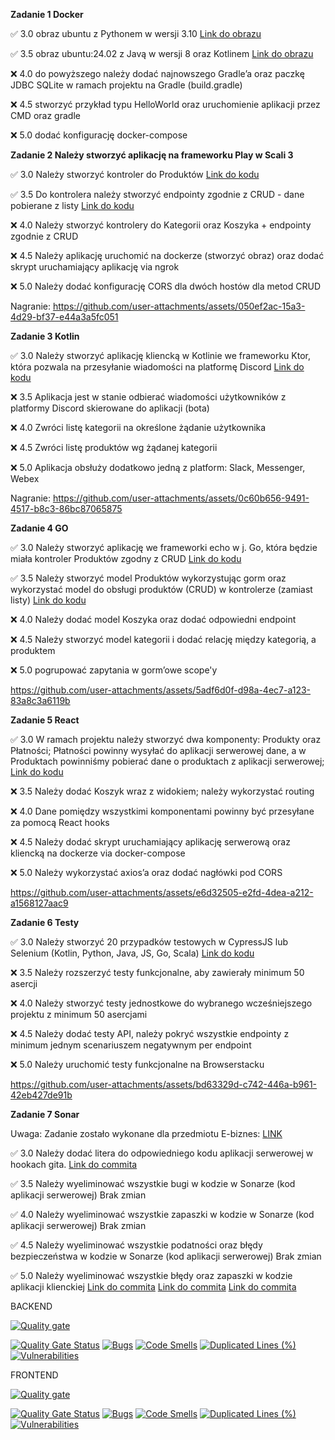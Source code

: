 **Zadanie 1 Docker**

✅ 3.0 obraz ubuntu z Pythonem w wersji 3.10 [Link do obrazu](https://hub.docker.com/repository/docker/michalharasim/zad1/tags/latest/sha256-9547de1a949110c025e0ed0a745632f699f3e4ae064b0be8885b009031903b16)

✅ 3.5 obraz ubuntu:24.02 z Javą w wersji 8 oraz Kotlinem [Link do obrazu](https://hub.docker.com/repository/docker/michalharasim/zad1/tags/latest/sha256-9547de1a949110c025e0ed0a745632f699f3e4ae064b0be8885b009031903b16)

❌ 4.0 do powyższego należy dodać najnowszego Gradle’a oraz paczkę JDBC
SQLite w ramach projektu na Gradle (build.gradle)

❌ 4.5 stworzyć przykład typu HelloWorld oraz uruchomienie aplikacji
przez CMD oraz gradle

❌ 5.0 dodać konfigurację docker-compose



**Zadanie 2 Należy stworzyć aplikację na frameworku Play w Scali 3**

✅ 3.0 Należy stworzyć kontroler do Produktów [Link do kodu](https://github.com/michalharasim/e-biznes-uj-class/tree/main/zad2)

✅ 3.5 Do kontrolera należy stworzyć endpointy zgodnie z CRUD - dane
pobierane z listy [Link do kodu](https://github.com/michalharasim/e-biznes-uj-class/tree/main/zad2)

❌ 4.0 Należy stworzyć kontrolery do Kategorii oraz Koszyka + endpointy
zgodnie z CRUD

❌ 4.5 Należy aplikację uruchomić na dockerze (stworzyć obraz) oraz dodać
skrypt uruchamiający aplikację via ngrok

❌ 5.0 Należy dodać konfigurację CORS dla dwóch hostów dla metod CRUD


Nagranie: https://github.com/user-attachments/assets/050ef2ac-15a3-4d29-bf37-e44a3a5fc051




**Zadanie 3 Kotlin**

✅ 3.0 Należy stworzyć aplikację kliencką w Kotlinie we frameworku Ktor,
która pozwala na przesyłanie wiadomości na platformę Discord [Link do kodu](https://github.com/michalharasim/e-biznes-uj-class/tree/main/zad3/src/main/kotlin)

❌ 3.5 Aplikacja jest w stanie odbierać wiadomości użytkowników z
platformy Discord skierowane do aplikacji (bota)

❌ 4.0 Zwróci listę kategorii na określone żądanie użytkownika

❌ 4.5 Zwróci listę produktów wg żądanej kategorii

❌ 5.0 Aplikacja obsłuży dodatkowo jedną z platform: Slack, Messenger,
Webex

Nagranie: https://github.com/user-attachments/assets/0c60b656-9491-4517-b8c3-86bc87065875

**Zadanie 4 GO**

✅ 3.0 Należy stworzyć aplikację we frameworki echo w j. Go, która będzie miała kontroler Produktów zgodny z CRUD [Link do kodu](https://github.com/michalharasim/e-biznes-uj-class/blob/main/zad4/routes/routes.go)

✅ 3.5 Należy stworzyć model Produktów wykorzystując gorm oraz wykorzystać model do obsługi produktów (CRUD) w kontrolerze (zamiast listy) [Link do kodu](https://github.com/michalharasim/e-biznes-uj-class/blob/main/zad4/models/product.go)

❌ 4.0 Należy dodać model Koszyka oraz dodać odpowiedni endpoint

❌ 4.5 Należy stworzyć model kategorii i dodać relację między kategorią, a produktem

❌ 5.0 pogrupować zapytania w gorm’owe scope'y


https://github.com/user-attachments/assets/5adf6d0f-d98a-4ec7-a123-83a8c3a6119b


**Zadanie 5 React**

✅ 3.0 W ramach projektu należy stworzyć dwa komponenty: Produkty oraz
Płatności; Płatności powinny wysyłać do aplikacji serwerowej dane, a w
Produktach powinniśmy pobierać dane o produktach z aplikacji
serwerowej; [Link do kodu]([https://github.com/michalharasim/e-biznes-uj-class/blob/main/zad4/routes/routes.go](https://github.com/michalharasim/e-biznes-uj-class/tree/main/zad5))

❌ 3.5 Należy dodać Koszyk wraz z widokiem; należy wykorzystać routing

❌ 4.0 Dane pomiędzy wszystkimi komponentami powinny być przesyłane za
pomocą React hooks

❌ 4.5 Należy dodać skrypt uruchamiający aplikację serwerową oraz
kliencką na dockerze via docker-compose

❌ 5.0 Należy wykorzystać axios’a oraz dodać nagłówki pod CORS

https://github.com/user-attachments/assets/e6d32505-e2fd-4dea-a212-a1568127aac9

**Zadanie 6 Testy**

✅ 3.0 Należy stworzyć 20 przypadków testowych w CypressJS lub Selenium
(Kotlin, Python, Java, JS, Go, Scala) [Link do kodu](https://github.com/michalharasim/e-biznes-uj-class/blob/main/zad6/frontend/src/tests/test_all.py)

❌ 3.5 Należy rozszerzyć testy funkcjonalne, aby zawierały minimum 50
asercji

❌ 4.0 Należy stworzyć testy jednostkowe do wybranego wcześniejszego
projektu z minimum 50 asercjami

❌ 4.5 Należy dodać testy API, należy pokryć wszystkie endpointy z
minimum jednym scenariuszem negatywnym per endpoint

❌ 5.0 Należy uruchomić testy funkcjonalne na Browserstacku

https://github.com/user-attachments/assets/bd63329d-c742-446a-b961-42eb427de91b

**Zadanie 7 Sonar**

Uwaga: Zadanie zostało wykonane dla przedmiotu E-biznes: [LINK](https://github.com/michalharasim/e-biznes-uj-class/tree/main/zad6)

✅ 3.0 Należy dodać litera do odpowiedniego kodu aplikacji serwerowej w hookach gita. [Link do commita](https://github.com/michalharasim/e-biznes-uj-class/blob/main/zad6/pre-commit)

✅ 3.5 Należy wyeliminować wszystkie bugi w kodzie w Sonarze (kod aplikacji serwerowej) Brak zmian

✅ 4.0 Należy wyeliminować wszystkie zapaszki w kodzie w Sonarze (kod aplikacji serwerowej) Brak zmian

✅ 4.5 Należy wyeliminować wszystkie podatności oraz błędy bezpieczeństwa w kodzie w Sonarze (kod aplikacji serwerowej) Brak zmian

✅ 5.0 Należy wyeliminować wszystkie błędy oraz zapaszki w kodzie aplikacji klienckiej [Link do commita](https://github.com/michalharasim/e-biznes-uj-class/commit/3fc9e3e1f5fd106d62654244e92e00c3263f5801)
[Link do commita](https://github.com/michalharasim/e-biznes-uj-class/commit/a313b1f254a1ca528ac7971fee1324923d2f8766)
[Link do commita](https://github.com/michalharasim/e-biznes-uj-class/commit/70f35c206cd8d6cb1a21cbc38a82aabbec534e3c)

BACKEND

[![Quality gate](https://sonarcloud.io/api/project_badges/quality_gate?project=ebiznes_backend)](https://sonarcloud.io/summary/new_code?id=ebiznes_backend)

[![Quality Gate Status](https://sonarcloud.io/api/project_badges/measure?project=ebiznes_backend&metric=alert_status)](https://sonarcloud.io/summary/new_code?id=ebiznes_backend)
[![Bugs](https://sonarcloud.io/api/project_badges/measure?project=ebiznes_backend&metric=bugs)](https://sonarcloud.io/summary/new_code?id=ebiznes_backend)
[![Code Smells](https://sonarcloud.io/api/project_badges/measure?project=ebiznes_backend&metric=code_smells)](https://sonarcloud.io/summary/new_code?id=ebiznes_backend)
[![Duplicated Lines (%)](https://sonarcloud.io/api/project_badges/measure?project=ebiznes_backend&metric=duplicated_lines_density)](https://sonarcloud.io/summary/new_code?id=ebiznes_backend)
[![Vulnerabilities](https://sonarcloud.io/api/project_badges/measure?project=ebiznes_backend&metric=vulnerabilities)](https://sonarcloud.io/summary/new_code?id=ebiznes_backend)

FRONTEND

[![Quality gate](https://sonarcloud.io/api/project_badges/quality_gate?project=ebiznes_frontend)](https://sonarcloud.io/summary/new_code?id=ebiznes_frontend)

[![Quality Gate Status](https://sonarcloud.io/api/project_badges/measure?project=ebiznes_frontend&metric=alert_status)](https://sonarcloud.io/summary/new_code?id=ebiznes_frontend)
[![Bugs](https://sonarcloud.io/api/project_badges/measure?project=ebiznes_frontend&metric=bugs)](https://sonarcloud.io/summary/new_code?id=ebiznes_frontend)
[![Code Smells](https://sonarcloud.io/api/project_badges/measure?project=ebiznes_frontend&metric=code_smells)](https://sonarcloud.io/summary/new_code?id=ebiznes_frontend)
[![Duplicated Lines (%)](https://sonarcloud.io/api/project_badges/measure?project=ebiznes_frontend&metric=duplicated_lines_density)](https://sonarcloud.io/summary/new_code?id=ebiznes_frontend)
[![Vulnerabilities](https://sonarcloud.io/api/project_badges/measure?project=ebiznes_frontend&metric=vulnerabilities)](https://sonarcloud.io/summary/new_code?id=ebiznes_frontend)

